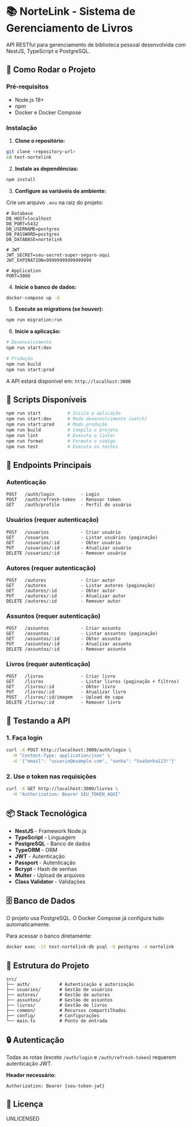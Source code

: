 # 📚 NorteLink - Sistema de Gerenciamento de Livros

API RESTful para gerenciamento de biblioteca pessoal desenvolvida com NestJS, TypeScript e PostgreSQL.

## 🚀 Como Rodar o Projeto

### Pré-requisitos

- Node.js 18+
- npm
- Docker e Docker Compose

### Instalação

1. **Clone o repositório:**

```bash
git clone <repository-url>
cd test-nortelink
```

2. **Instale as dependências:**

```bash
npm install
```

3. **Configure as variáveis de ambiente:**

Crie um arquivo `.env` na raiz do projeto:

```env
# Database
DB_HOST=localhost
DB_PORT=5432
DB_USERNAME=postgres
DB_PASSWORD=postgres
DB_DATABASE=nortelink

# JWT
JWT_SECRET=seu-secret-super-seguro-aqui
JWT_EXPIRATION=99999999999999999

# Application
PORT=3000
```

4. **Inicie o banco de dados:**

```bash
docker-compose up -d
```

5. **Execute as migrations (se houver):**

```bash
npm run migration:run
```

6. **Inicie a aplicação:**

```bash
# Desenvolvimento
npm run start:dev

# Produção
npm run build
npm run start:prod
```

A API estará disponível em: `http://localhost:3000`

## 📝 Scripts Disponíveis

```bash
npm run start          # Inicia a aplicação
npm run start:dev      # Modo desenvolvimento (watch)
npm run start:prod     # Modo produção
npm run build          # Compila o projeto
npm run lint           # Executa o linter
npm run format         # Formata o código
npm run test           # Executa os testes
```

## 🔌 Endpoints Principais

### Autenticação

```
POST   /auth/login          - Login
POST   /auth/refresh-token  - Renovar token
GET    /auth/profile        - Perfil do usuário
```

### Usuários (requer autenticação)

```
POST   /usuarios            - Criar usuário
GET    /usuarios            - Listar usuários (paginação)
GET    /usuarios/:id        - Obter usuário
PUT    /usuarios/:id        - Atualizar usuário
DELETE /usuarios/:id        - Remover usuário
```

### Autores (requer autenticação)

```
POST   /autores             - Criar autor
GET    /autores             - Listar autores (paginação)
GET    /autores/:id         - Obter autor
PUT    /autores/:id         - Atualizar autor
DELETE /autores/:id         - Remover autor
```

### Assuntos (requer autenticação)

```
POST   /assuntos            - Criar assunto
GET    /assuntos            - Listar assuntos (paginação)
GET    /assuntos/:id        - Obter assunto
PUT    /assuntos/:id        - Atualizar assunto
DELETE /assuntos/:id        - Remover assunto
```

### Livros (requer autenticação)

```
POST   /livros              - Criar livro
GET    /livros              - Listar livros (paginação + filtros)
GET    /livros/:id          - Obter livro
PUT    /livros/:id          - Atualizar livro
POST   /livros/:id/imagem   - Upload de capa
DELETE /livros/:id          - Remover livro
```

## 🧪 Testando a API

### 1. Faça login

```bash
curl -X POST http://localhost:3000/auth/login \
  -H "Content-Type: application/json" \
  -d '{"email": "usuario@example.com", "senha": "SuaSenha123!"}'
```

### 2. Use o token nas requisições

```bash
curl -X GET http://localhost:3000/livros \
  -H "Authorization: Bearer SEU_TOKEN_AQUI"
```

## 📦 Stack Tecnológica

- **NestJS** - Framework Node.js
- **TypeScript** - Linguagem
- **PostgreSQL** - Banco de dados
- **TypeORM** - ORM
- **JWT** - Autenticação
- **Passport** - Autenticação
- **Bcrypt** - Hash de senhas
- **Multer** - Upload de arquivos
- **Class Validator** - Validações

## 🗄️ Banco de Dados

O projeto usa PostgreSQL. O Docker Compose já configura tudo automaticamente.

Para acessar o banco diretamente:

```bash
docker exec -it test-nortelink-db psql -U postgres -d nortelink
```

## 📁 Estrutura do Projeto

```
src/
├── auth/           # Autenticação e autorização
├── usuarios/       # Gestão de usuários
├── autores/        # Gestão de autores
├── assuntos/       # Gestão de assuntos
├── livros/         # Gestão de livros
├── common/         # Recursos compartilhados
├── config/         # Configurações
└── main.ts         # Ponto de entrada
```

## 🔒 Autenticação

Todas as rotas (exceto `/auth/login` e `/auth/refresh-token`) requerem autenticação JWT.

**Header necessário:**

```
Authorization: Bearer {seu-token-jwt}
```

## 📄 Licença

UNLICENSED
